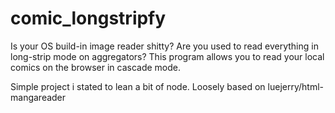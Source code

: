 # comic_longstripfy
Is your OS build-in image reader shitty? Are you used to read everything in long-strip mode on aggregators?
This program allows you to read your local comics on the browser in cascade mode.

Simple project i stated to lean a bit of node. Loosely based on luejerry/html-mangareader

